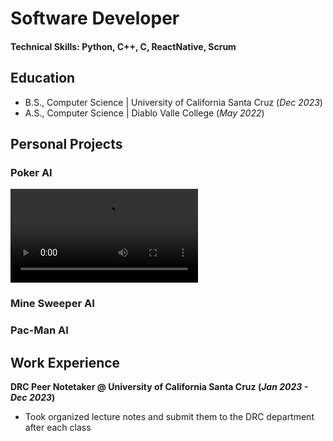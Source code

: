 # Software Developer

#### Technical Skills: Python, C++, C, ReactNative, Scrum

## Education		        		
- B.S., Computer Science | University of California Santa Cruz (_Dec 2023_)
- A.S., Computer Science | Diablo Valle College (_May 2022_)

## Personal Projects
### Poker AI

 <video src="https://github.com/juhayash/portfolio/assets/140232266/5873426d-65a0-490e-b2ad-e6f2a56a7c08](https://private-user-images.githubusercontent.com/140232266/297568968-25118c28-ed13-4cbc-9068-c56ef3b334e8.mp4?jwt=eyJhbGciOiJIUzI1NiIsInR5cCI6IkpXVCJ9.eyJpc3MiOiJnaXRodWIuY29tIiwiYXVkIjoicmF3LmdpdGh1YnVzZXJjb250ZW50LmNvbSIsImtleSI6ImtleTUiLCJleHAiOjE3MDU1NDEyNzIsIm5iZiI6MTcwNTU0MDk3MiwicGF0aCI6Ii8xNDAyMzIyNjYvMjk3NTY4OTY4LTI1MTE4YzI4LWVkMTMtNGNiYy05MDY4LWM1NmVmM2IzMzRlOC5tcDQ_WC1BbXotQWxnb3JpdGhtPUFXUzQtSE1BQy1TSEEyNTYmWC1BbXotQ3JlZGVudGlhbD1BS0lBVkNPRFlMU0E1M1BRSzRaQSUyRjIwMjQwMTE4JTJGdXMtZWFzdC0xJTJGczMlMkZhd3M0X3JlcXVlc3QmWC1BbXotRGF0ZT0yMDI0MDExOFQwMTIyNTJaJlgtQW16LUV4cGlyZXM9MzAwJlgtQW16LVNpZ25hdHVyZT04ZmU3YWFiZjEwMWQ4NzI3NzE3YjkwOTk2ODc1Y2FlYWI1ZmFmNTZlODA0ZWEwMDBkNmMwZDY5YTk1Mzk1Njg2JlgtQW16LVNpZ25lZEhlYWRlcnM9aG9zdCZhY3Rvcl9pZD0wJmtleV9pZD0wJnJlcG9faWQ9MCJ9.eQbmA5GKVOvNYeQThD0eZ8cgcGY6xb3pGrOMhAgXshk)https://private-user-images.githubusercontent.com/140232266/297568968-25118c28-ed13-4cbc-9068-c56ef3b334e8.mp4?jwt=eyJhbGciOiJIUzI1NiIsInR5cCI6IkpXVCJ9.eyJpc3MiOiJnaXRodWIuY29tIiwiYXVkIjoicmF3LmdpdGh1YnVzZXJjb250ZW50LmNvbSIsImtleSI6ImtleTUiLCJleHAiOjE3MDU1NDEyNzIsIm5iZiI6MTcwNTU0MDk3MiwicGF0aCI6Ii8xNDAyMzIyNjYvMjk3NTY4OTY4LTI1MTE4YzI4LWVkMTMtNGNiYy05MDY4LWM1NmVmM2IzMzRlOC5tcDQ_WC1BbXotQWxnb3JpdGhtPUFXUzQtSE1BQy1TSEEyNTYmWC1BbXotQ3JlZGVudGlhbD1BS0lBVkNPRFlMU0E1M1BRSzRaQSUyRjIwMjQwMTE4JTJGdXMtZWFzdC0xJTJGczMlMkZhd3M0X3JlcXVlc3QmWC1BbXotRGF0ZT0yMDI0MDExOFQwMTIyNTJaJlgtQW16LUV4cGlyZXM9MzAwJlgtQW16LVNpZ25hdHVyZT04ZmU3YWFiZjEwMWQ4NzI3NzE3YjkwOTk2ODc1Y2FlYWI1ZmFmNTZlODA0ZWEwMDBkNmMwZDY5YTk1Mzk1Njg2JlgtQW16LVNpZ25lZEhlYWRlcnM9aG9zdCZhY3Rvcl9pZD0wJmtleV9pZD0wJnJlcG9faWQ9MCJ9.eQbmA5GKVOvNYeQThD0eZ8cgcGY6xb3pGrOMhAgXshk" controls="controls" styles = "max-width: 730px;">
 </video>

### Mine Sweeper AI

### Pac-Man AI


## Work Experience
**DRC Peer Notetaker @ University of California Santa Cruz (_Jan 2023 - Dec 2023_)**
- Took organized lecture notes and submit them to the DRC department after each class

